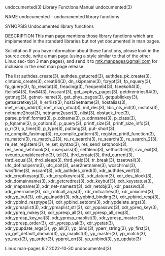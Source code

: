 undocumented(3)							   Library Functions Manual						       undocumented(3)

NAME
       undocumented - undocumented library functions

SYNOPSIS
       Undocumented library functions

DESCRIPTION
       This man page mentions those library functions which are implemented in the standard libraries but not yet documented in man pages.

   Solicitation
       If  you have information about these functions, please look in the source code, write a man page (using a style similar to that of the other Linux sec‐
       tion 3 man pages), and send it to mtk.manpages@gmail.com for inclusion in the next man page release.

   The list
       authdes_create(3), authdes_getucred(3), authdes_pk_create(3), clntunix_create(3), creat64(3),  dn_skipname(3),  fcrypt(3),  fp_nquery(3),  fp_query(3),
       fp_resstat(3),  freading(3),  freopen64(3), fseeko64(3), ftello64(3), ftw64(3), fwscanf(3), get_avphys_pages(3), getdirentries64(3), getmsg(3), getnet‐
       name(3), get_phys_pages(3),  getpublickey(3),  getsecretkey(3),	h_errlist(3),  host2netname(3),	 hostalias(3),	inet_nsap_addr(3),  inet_nsap_ntoa(3),
       init_des(3),   libc_nls_init(3),	  mstats(3),   netname2host(3),	  netname2user(3),  nlist(3),  obstack_free(3),	 parse_printf_format(3),  p_cdname(3),
       p_cdnname(3), p_class(3), p_fqname(3), p_option(3), p_query(3), printf_size(3), printf_size_info(3), p_rr(3), p_time(3),	 p_type(3),  putlong(3),  put‐
       short(3),   re_compile_fastmap(3),  re_compile_pattern(3),  register_printf_function(3),	 re_match(3),  re_match_2(3),  re_rx_search(3),	 re_search(3),
       re_search_2(3),	re_set_registers(3),  re_set_syntax(3),	 res_send_setqhook(3),	res_send_setrhook(3),  ruserpass(3),   setfileno(3),   sethostfile(3),
       svc_exit(3),  svcudp_enablecache(3),  tell(3), thrd_create(3), thrd_current(3), thrd_equal(3), thrd_sleep(3), thrd_yield(3), tr_break(3), tzsetwall(3),
       ufc_dofinalperm(3), ufc_doit(3), user2netname(3), wcschrnul(3), wcsftime(3), wscanf(3), xdr_authdes_cred(3),  xdr_authdes_verf(3),  xdr_cryptkeyarg(3),
       xdr_cryptkeyres(3),  xdr_datum(3),  xdr_des_block(3),  xdr_domainname(3),  xdr_getcredres(3), xdr_keybuf(3), xdr_keystatus(3), xdr_mapname(3), xdr_net‐
       namestr(3), xdr_netobj(3), xdr_passwd(3), xdr_peername(3), xdr_rmtcall_args(3), xdr_rmtcallres(3),  xdr_unixcred(3),  xdr_yp_buf(3),  xdr_yp_inaddr(3),
       xdr_ypbind_binding(3),  xdr_ypbind_resp(3), xdr_ypbind_resptype(3), xdr_ypbind_setdom(3), xdr_ypdelete_args(3), xdr_ypmaplist(3), xdr_ypmaplist_str(3),
       xdr_yppasswd(3),	 xdr_ypreq_key(3),  xdr_ypreq_nokey(3),	 xdr_ypresp_all(3),   xdr_ypresp_all_seq(3),   xdr_ypresp_key_val(3),	xdr_ypresp_maplist(3),
       xdr_ypresp_master(3), xdr_ypresp_order(3), xdr_ypresp_val(3), xdr_ypstat(3), xdr_ypupdate_args(3), yp_all(3), yp_bind(3), yperr_string(3), yp_first(3),
       yp_get_default_domain(3), yp_maplist(3), yp_master(3), yp_match(3), yp_next(3), yp_order(3), ypprot_err(3), yp_unbind(3), yp_update(3)

Linux man-pages 6.7							  2022-10-30							       undocumented(3)
